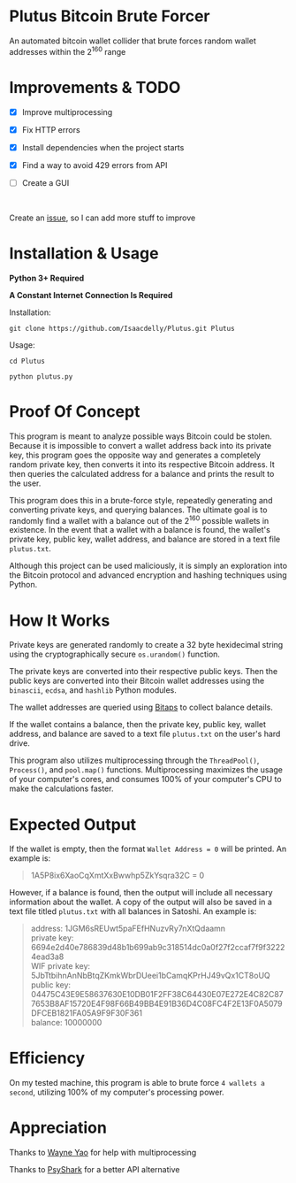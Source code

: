 # Plutus Bitcoin Brute Forcer

An automated bitcoin wallet collider that brute forces random wallet addresses within the 2<sup>160</sup> range<br/>

#

# Improvements & TODO

- [x] Improve multiprocessing

- [x] Fix HTTP errors

- [x] Install dependencies when the project starts

- [X] Find a way to avoid 429 errors from API

- [ ] Create a GUI

<br/>

Create an <a href="https://github.com/Isaacdelly/Plutus/issues">issue</a>, so I can add more stuff to improve

#

# Installation & Usage

<b>Python 3+ Required</b>

<b>A Constant Internet Connection Is Required</b>

Installation:
```
git clone https://github.com/Isaacdelly/Plutus.git Plutus
```

Usage:
```
cd Plutus

python plutus.py
```

#

# Proof Of Concept

This program is meant to analyze possible ways Bitcoin could be stolen. Because it is impossible to convert a wallet address back into its private key, this program goes the opposite way and generates a completely random private key, then converts it into its respective Bitcoin address. It then queries the calculated address for a balance and prints the result to the user.

This program does this in a brute-force style, repeatedly generating and converting private keys, and querying balances. The ultimate goal is to randomly find a wallet with a balance out of the 2<sup>160</sup> possible wallets in existence. In the event that a wallet with a balance is found, the wallet's private key, public key, wallet address, and balance are stored in a text file `plutus.txt`.

Although this project can be used maliciously, it is simply an exploration into the Bitcoin protocol and advanced encryption and hashing techniques using Python.

#

# How It Works

Private keys are generated randomly to create a 32 byte hexidecimal string using the cryptographically secure `os.urandom()` function.

The private keys are converted into their respective public keys. Then the public keys are converted into their Bitcoin wallet addresses using the `binascii`, `ecdsa`, and `hashlib` Python modules.

The wallet addresses are queried using <a href="https://bitaps.com/api/" target="_blank">Bitaps</a> to collect balance details.

If the wallet contains a balance, then the private key, public key, wallet address, and balance are saved to a text file `plutus.txt` on the user's hard drive.

This program also utilizes multiprocessing through the `ThreadPool()`, `Process()`, and `pool.map()` functions. Multiprocessing maximizes the usage of your computer's cores, and consumes 100% of your computer's CPU to make the calculations faster.

#

# Expected Output

If the wallet is empty, then the format `Wallet Address = 0` will be printed. An example is:

>1A5P8ix6XaoCqXmtXxBwwhp5ZkYsqra32C = 0

However, if a balance is found, then the output will include all necessary information about the wallet. A copy of the output will also be saved in a text file titled `plutus.txt` with all balances in Satoshi. An example is:

>address: 1JGM6sREUwt5paFEfHNuzvRy7nXtQdaamn<br/>
>private key: 6694e2d40e786839d48b1b699ab9c318514dc0a0f27f2ccaf7f9f32224ead3a8<br/>
>WIF private key: 5JbTtbihnAnNbBtqZKmkWbrDUeei1bCamqKPrHJ49vQx1CT8oUQ<br/>
>public key: 04475C43E9E58637630E10DB01F2FF38C64430E07E272E4C82C877653B8AF15720E4F98F66B49BB4E91B36D4C08FC4F2E13F0A5079DFCEB1821FA05A9F9F30F361<br/>
>balance: 10000000<br/>

#

# Efficiency

On my tested machine, this program is able to brute force `4 wallets a second`, utilizing 100% of my computer's processing power.

#

# Appreciation

Thanks to <a href="https://github.com/wx-Yao">Wayne Yao<a/> for help with multiprocessing
  
Thanks to <a href="https://github.com/PsyShark">PsyShark</a> for a better API alternative
